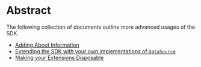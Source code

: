 # Abstract

The following collection of documents outline more advanced usages of the SDK.

- [Adding About Information](Adding-About-Information.md)
- [Extending the SDK with your own implementations of `DataSource`](Creating-Your-Own-DataSource.md)
- [Making your Extensions Disposable](Disposable-Extensions.md)
